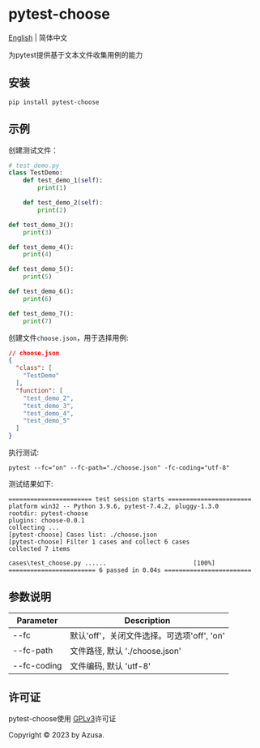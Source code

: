 # pytest-choose
<a href="https://github.com/NaoOtosaka/pytest-choose/blob/master/README.md">English</a> | 简体中文

为pytest提供基于文本文件收集用例的能力

## 安装

```shell
pip install pytest-choose
```

## 示例
创建测试文件：

```python
# test_demo.py
class TestDemo:
    def test_demo_1(self):
        print(1)

    def test_demo_2(self):
        print(2)

def test_demo_3():
    print(3)

def test_demo_4():
    print(4)

def test_demo_5():
    print(5)

def test_demo_6():
    print(6)

def test_demo_7():
    print(7)

```

创建文件`choose.json`，用于选择用例:

```json
// choose.json
{
  "class": [
    "TestDemo"
  ],
  "function": [
    "test_demo_2",
    "test_demo_3",
    "test_demo_4",
    "test_demo_5"
  ]
}
```

执行测试:

```shell
pytest --fc="on" --fc-path="./choose.json" -fc-coding="utf-8"
```

测试结果如下:
```shell              
======================= test session starts =======================
platform win32 -- Python 3.9.6, pytest-7.4.2, pluggy-1.3.0
rootdir: pytest-choose
plugins: choose-0.0.1
collecting ... 
[pytest-choose] Cases list: ./choose.json
[pytest-choose] Filter 1 cases and collect 6 cases
collected 7 items

cases\test_choose.py ......                        [100%] 
======================== 6 passed in 0.04s ======================== 

```

## 参数说明

| Parameter | Description                   |
| --- |-------------------------------|
| --fc | 默认'off'，关闭文件选择。可选项'off', 'on' |
| --fc-path | 文件路径, 默认 './choose.json'      |
| --fc-coding | 文件编码, 默认 'utf-8'              |

## 许可证

pytest-choose使用 [GPLv3](/C:/Users/c25555/AppData/Local/Programs/Joplin/resources/app.asar/LICENSE "./LICENSE")许可证

Copyright © 2023 by Azusa.